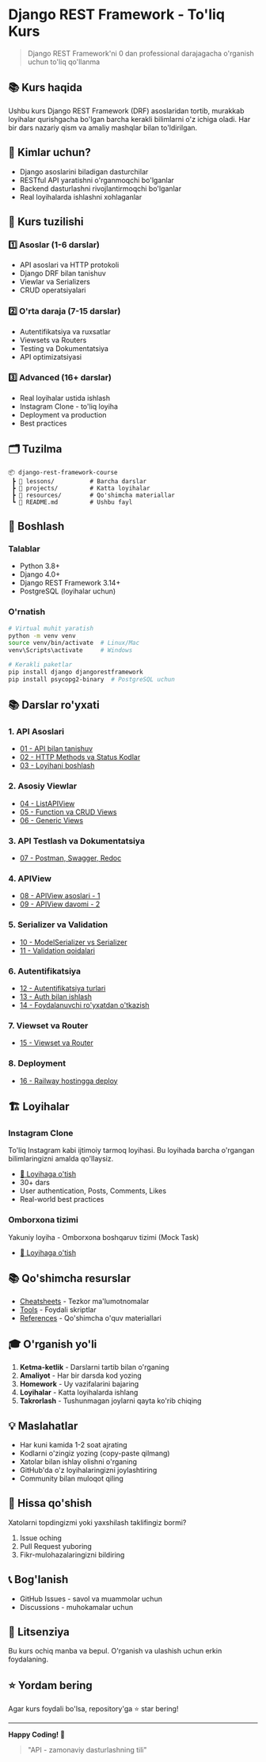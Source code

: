 # Django REST Framework - To'liq Kurs

> Django REST Framework'ni 0 dan professional darajagacha o'rganish uchun to'liq qo'llanma

## 📚 Kurs haqida

Ushbu kurs Django REST Framework (DRF) asoslaridan tortib, murakkab loyihalar qurishgacha bo'lgan barcha kerakli bilimlarni o'z ichiga oladi. Har bir dars nazariy qism va amaliy mashqlar bilan to'ldirilgan.

## 🎯 Kimlar uchun?

- Django asoslarini biladigan dasturchilar
- RESTful API yaratishni o'rganmoqchi bo'lganlar
- Backend dasturlashni rivojlantirmoqchi bo'lganlar
- Real loyihalarda ishlashni xohlaganlar

## 📖 Kurs tuzilishi

### 1️⃣ Asoslar (1-6 darslar)
- API asoslari va HTTP protokoli
- Django DRF bilan tanishuv
- Viewlar va Serializers
- CRUD operatsiyalari

### 2️⃣ O'rta daraja (7-15 darslar)
- Autentifikatsiya va ruxsatlar
- Viewsets va Routers
- Testing va Dokumentatsiya
- API optimizatsiyasi

### 3️⃣ Advanced (16+ darslar)
- Real loyihalar ustida ishlash
- Instagram Clone - to'liq loyiha
- Deployment va production
- Best practices

## 🗂 Tuzilma

```
📦 django-rest-framework-course
 ┣ 📂 lessons/          # Barcha darslar
 ┣ 📂 projects/         # Katta loyihalar
 ┣ 📂 resources/        # Qo'shimcha materiallar
 ┗ 📄 README.md         # Ushbu fayl
```

## 🚀 Boshlash

### Talablar
- Python 3.8+
- Django 4.0+
- Django REST Framework 3.14+
- PostgreSQL (loyihalar uchun)

### O'rnatish

```bash
# Virtual muhit yaratish
python -m venv venv
source venv/bin/activate  # Linux/Mac
venv\Scripts\activate     # Windows

# Kerakli paketlar
pip install django djangorestframework
pip install psycopg2-binary  # PostgreSQL uchun
```

## 📚 Darslar ro'yxati

### 1. API Asoslari
- [01 - API bilan tanishuv](lessons/01-api-basics/)
- [02 - HTTP Methods va Status Kodlar](lessons/02-http-methods/)
- [03 - Loyihani boshlash](lessons/03-project-setup/)

### 2. Asosiy Viewlar
- [04 - ListAPIView](lessons/04-list-api-view/)
- [05 - Function va CRUD Views](lessons/05-function-crud-views/)
- [06 - Generic Views](lessons/06-generic-views/)

### 3. API Testlash va Dokumentatsiya
- [07 - Postman, Swagger, Redoc](lessons/07-api-testing-docs/)

### 4. APIView
- [08 - APIView asoslari - 1](lessons/08-apiview-part1/)
- [09 - APIView davomi - 2](lessons/09-apiview-part2/)

### 5. Serializer va Validation
- [10 - ModelSerializer vs Serializer](lessons/10-serializers/)
- [11 - Validation qoidalari](lessons/11-validation/)

### 6. Autentifikatsiya
- [12 - Autentifikatsiya turlari](lessons/12-auth-types/)
- [13 - Auth bilan ishlash](lessons/13-auth-implementation/)
- [14 - Foydalanuvchi ro'yxatdan o'tkazish](lessons/14-user-registration/)

### 7. Viewset va Router
- [15 - Viewset va Router](lessons/15-viewsets-routers/)

### 8. Deployment
- [16 - Railway hostingga deploy](lessons/16-deployment/)

## 🏗 Loyihalar

### Instagram Clone
To'liq Instagram kabi ijtimoiy tarmoq loyihasi. Bu loyihada barcha o'rgangan bilimlaringizni amalda qo'llaysiz.

- [📁 Loyihaga o'tish](projects/instagram-clone/)
- 30+ dars
- User authentication, Posts, Comments, Likes
- Real-world best practices

### Omborxona tizimi
Yakuniy loyiha - Omborxona boshqaruv tizimi (Mock Task)

- [📁 Loyihaga o'tish](projects/warehouse-system/)

## 📚 Qo'shimcha resurslar

- [Cheatsheets](resources/cheatsheets/) - Tezkor ma'lumotnomalar
- [Tools](resources/tools/) - Foydali skriptlar
- [References](resources/references/) - Qo'shimcha o'quv materiallari

## 🎓 O'rganish yo'li

1. **Ketma-ketlik** - Darslarni tartib bilan o'rganing
2. **Amaliyot** - Har bir darsda kod yozing
3. **Homework** - Uy vazifalarini bajaring
4. **Loyihalar** - Katta loyihalarda ishlang
5. **Takrorlash** - Tushunmagan joylarni qayta ko'rib chiqing

## 💡 Maslahatlar

- Har kuni kamida 1-2 soat ajrating
- Kodlarni o'zingiz yozing (copy-paste qilmang)
- Xatolar bilan ishlay olishni o'rganing
- GitHub'da o'z loyihalaringizni joylashtiring
- Community bilan muloqot qiling

## 🤝 Hissa qo'shish

Xatolarni topdingizmi yoki yaxshilash taklifingiz bormi?

1. Issue oching
2. Pull Request yuboring
3. Fikr-mulohazalaringizni bildiring

## 📞 Bog'lanish

- GitHub Issues - savol va muammolar uchun
- Discussions - muhokamalar uchun

## 📝 Litsenziya

Bu kurs ochiq manba va bepul. O'rganish va ulashish uchun erkin foydalaning.

## ⭐ Yordam bering

Agar kurs foydali bo'lsa, repository'ga ⭐ star bering!

---

**Happy Coding! 🚀**

> "API - zamonaviy dasturlashning tili"